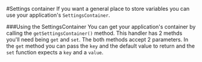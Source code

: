 #Settings container
If you want a general place to store variables you can use your application's `SettingsContainer`.

###Using the SettingsContainer
You can get your application's container by calling the `getSettingsContainer()` method. This handler has 2 methds you'll need being `get` and `set`. The both methods accept 2 parameters. In the `get` method you can pass the `key` and the default value to return and the `set` function expects a `key` and a `value`.
